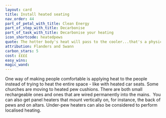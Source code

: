 ```yaml
---
layout: card
title: Install heated seating
nav_order: 44
part_of_petal_with_title: Clean Energy
part_of_step_with_title: Decarbonise 
part_of_task_with_title: Decarbonise your heating
icon_shortcode: heatedpews
quote: The hotter body's heat will pass to the cooler...that's a physical law!
attribution: Flanders and Swann
carbon_stars: 5
cost: ££££
easy_wins: 
magic_wand: 
---
```


<p>One way of making people comfortable is applying heat to the people instead of trying to heat the entire space - like with heated car seats. Some churches are moving to heated pew cushions. There are both small rechargeable ones and ones that are wired permanently into the mains.  You can also get panel heaters that mount vertically on, for instance, the back of pews and on altars. Under-pew heaters can also be considered to perform localised heating.</p> 
